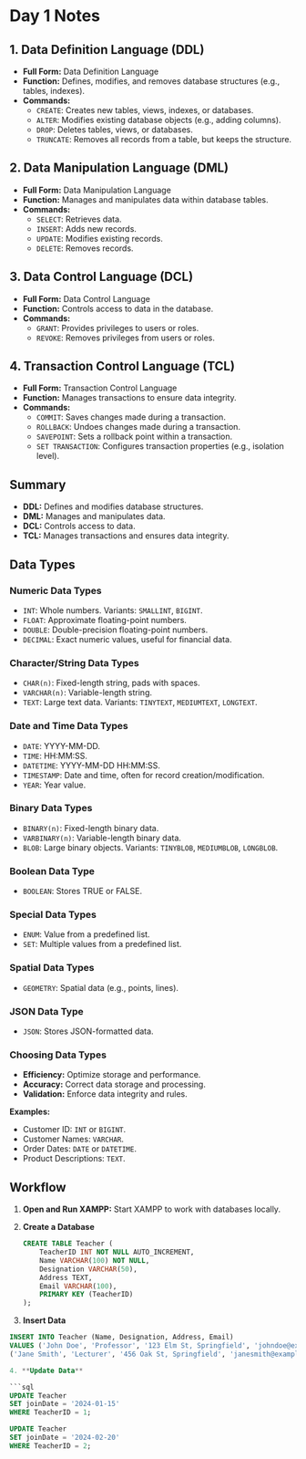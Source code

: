 # Day 1 Notes

## 1. Data Definition Language (DDL)
- **Full Form:** Data Definition Language
- **Function:** Defines, modifies, and removes database structures (e.g., tables, indexes).
- **Commands:**
  - `CREATE`: Creates new tables, views, indexes, or databases.
  - `ALTER`: Modifies existing database objects (e.g., adding columns).
  - `DROP`: Deletes tables, views, or databases.
  - `TRUNCATE`: Removes all records from a table, but keeps the structure.

## 2. Data Manipulation Language (DML)
- **Full Form:** Data Manipulation Language
- **Function:** Manages and manipulates data within database tables.
- **Commands:**
  - `SELECT`: Retrieves data.
  - `INSERT`: Adds new records.
  - `UPDATE`: Modifies existing records.
  - `DELETE`: Removes records.

## 3. Data Control Language (DCL)
- **Full Form:** Data Control Language
- **Function:** Controls access to data in the database.
- **Commands:**
  - `GRANT`: Provides privileges to users or roles.
  - `REVOKE`: Removes privileges from users or roles.

## 4. Transaction Control Language (TCL)
- **Full Form:** Transaction Control Language
- **Function:** Manages transactions to ensure data integrity.
- **Commands:**
  - `COMMIT`: Saves changes made during a transaction.
  - `ROLLBACK`: Undoes changes made during a transaction.
  - `SAVEPOINT`: Sets a rollback point within a transaction.
  - `SET TRANSACTION`: Configures transaction properties (e.g., isolation level).

## Summary
- **DDL:** Defines and modifies database structures.
- **DML:** Manages and manipulates data.
- **DCL:** Controls access to data.
- **TCL:** Manages transactions and ensures data integrity.

## Data Types

### Numeric Data Types
- `INT`: Whole numbers. Variants: `SMALLINT`, `BIGINT`.
- `FLOAT`: Approximate floating-point numbers.
- `DOUBLE`: Double-precision floating-point numbers.
- `DECIMAL`: Exact numeric values, useful for financial data.

### Character/String Data Types
- `CHAR(n)`: Fixed-length string, pads with spaces.
- `VARCHAR(n)`: Variable-length string.
- `TEXT`: Large text data. Variants: `TINYTEXT`, `MEDIUMTEXT`, `LONGTEXT`.

### Date and Time Data Types
- `DATE`: YYYY-MM-DD.
- `TIME`: HH:MM:SS.
- `DATETIME`: YYYY-MM-DD HH:MM:SS.
- `TIMESTAMP`: Date and time, often for record creation/modification.
- `YEAR`: Year value.

### Binary Data Types
- `BINARY(n)`: Fixed-length binary data.
- `VARBINARY(n)`: Variable-length binary data.
- `BLOB`: Large binary objects. Variants: `TINYBLOB`, `MEDIUMBLOB`, `LONGBLOB`.

### Boolean Data Type
- `BOOLEAN`: Stores TRUE or FALSE.

### Special Data Types
- `ENUM`: Value from a predefined list.
- `SET`: Multiple values from a predefined list.

### Spatial Data Types
- `GEOMETRY`: Spatial data (e.g., points, lines).

### JSON Data Type
- `JSON`: Stores JSON-formatted data.

### Choosing Data Types
- **Efficiency:** Optimize storage and performance.
- **Accuracy:** Correct data storage and processing.
- **Validation:** Enforce data integrity and rules.

**Examples:**
- Customer ID: `INT` or `BIGINT`.
- Customer Names: `VARCHAR`.
- Order Dates: `DATE` or `DATETIME`.
- Product Descriptions: `TEXT`.

## Workflow

1. **Open and Run XAMPP:** Start XAMPP to work with databases locally.

2. **Create a Database**

   ```sql
   CREATE TABLE Teacher (
       TeacherID INT NOT NULL AUTO_INCREMENT,
       Name VARCHAR(100) NOT NULL,
       Designation VARCHAR(50),
       Address TEXT,
       Email VARCHAR(100),
       PRIMARY KEY (TeacherID)
   );

3. **Insert Data**

  ```sql
  INSERT INTO Teacher (Name, Designation, Address, Email)
  VALUES ('John Doe', 'Professor', '123 Elm St, Springfield', 'johndoe@example.com'),
  ('Jane Smith', 'Lecturer', '456 Oak St, Springfield', 'janesmith@example.com');

4. **Update Data** 

  ```sql
  UPDATE Teacher
  SET joinDate = '2024-01-15'
  WHERE TeacherID = 1;
  
  UPDATE Teacher
  SET joinDate = '2024-02-20'
  WHERE TeacherID = 2;
